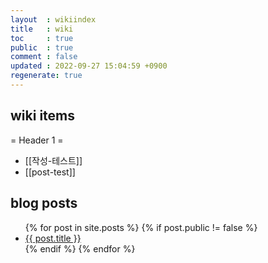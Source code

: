```yaml
---
layout  : wikiindex
title   : wiki
toc     : true
public  : true
comment : false
updated : 2022-09-27 15:04:59 +0900
regenerate: true
---
```


## wiki items
= Header 1 =
* [[작성-테스트]]
* [[post-test]]

## blog posts
<div>
    <ul>
{% for post in site.posts %}
  {% if post.public != false %}
        <li>
            <a class="post-link" href="{{ post.url | prepend: site.baseurl }}">
                {{ post.title }}
            </a>
        </li>
    {% endif %}
{% endfor %}
    </ul>
</div>

